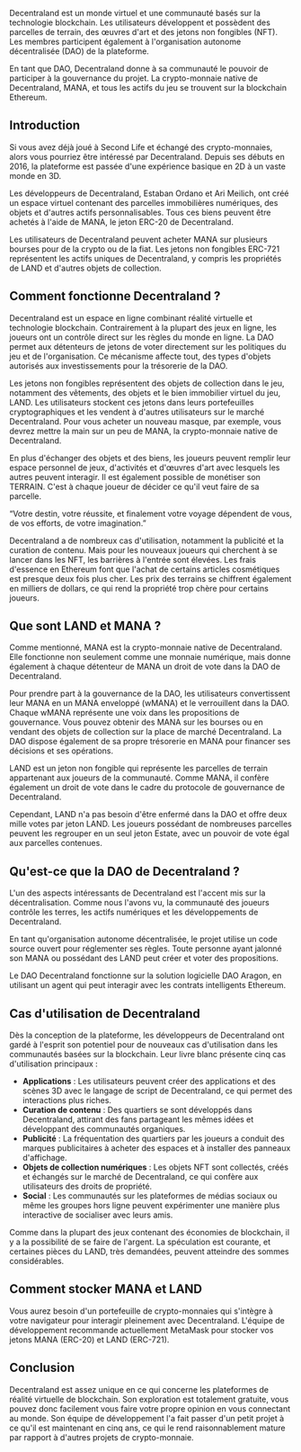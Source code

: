 Decentraland est un monde virtuel et une communauté basés sur la technologie blockchain. Les utilisateurs développent et possèdent des parcelles de terrain, des œuvres d'art et des jetons non fongibles (NFT). Les membres participent également à l'organisation autonome décentralisée (DAO) de la plateforme. 

En tant que DAO, Decentraland donne à sa communauté le pouvoir de participer à la gouvernance du projet. La crypto-monnaie native de Decentraland, MANA, et tous les actifs du jeu se trouvent sur la blockchain Ethereum.

## Introduction

Si vous avez déjà joué à Second Life et échangé des crypto-monnaies, alors vous pourriez être intéressé par Decentraland. Depuis ses débuts en 2016, la plateforme est passée d'une expérience basique en 2D à un vaste monde en 3D.

Les développeurs de Decentraland, Estaban Ordano et Ari Meilich, ont créé un espace virtuel contenant des parcelles immobilières numériques, des objets et d'autres actifs personnalisables. Tous ces biens peuvent être achetés à l'aide de MANA, le jeton ERC-20 de Decentraland. 

Les utilisateurs de Decentraland peuvent acheter MANA sur plusieurs bourses pour de la crypto ou de la fiat. Les jetons non fongibles ERC-721 représentent les actifs uniques de Decentraland, y compris les propriétés de LAND et d'autres objets de collection.

## Comment fonctionne Decentraland ?

Decentraland est un espace en ligne combinant réalité virtuelle et technologie blockchain. Contrairement à la plupart des jeux en ligne, les joueurs ont un contrôle direct sur les règles du monde en ligne. La DAO permet aux détenteurs de jetons de voter directement sur les politiques du jeu et de l'organisation. Ce mécanisme affecte tout, des types d'objets autorisés aux investissements pour la trésorerie de la DAO.

Les jetons non fongibles représentent des objets de collection dans le jeu, notamment des vêtements, des objets et le bien immobilier virtuel du jeu, LAND. Les utilisateurs stockent ces jetons dans leurs portefeuilles cryptographiques et les vendent à d'autres utilisateurs sur le marché Decentraland. Pour vous acheter un nouveau masque, par exemple, vous devrez mettre la main sur un peu de MANA, la crypto-monnaie native de Decentraland.

En plus d'échanger des objets et des biens, les joueurs peuvent remplir leur espace personnel de jeux, d'activités et d'œuvres d'art avec lesquels les autres peuvent interagir. Il est également possible de monétiser son TERRAIN. C'est à chaque joueur de décider ce qu'il veut faire de sa parcelle.

“Votre destin, votre réussite, et finalement votre voyage dépendent de vous, de vos efforts, de votre imagination.”

Decentraland a de nombreux cas d'utilisation, notamment la publicité et la curation de contenu. Mais pour les nouveaux joueurs qui cherchent à se lancer dans les NFT, les barrières à l'entrée sont élevées. Les frais d'essence en Ethereum font que l'achat de certains articles cosmétiques est presque deux fois plus cher. Les prix des terrains se chiffrent également en milliers de dollars, ce qui rend la propriété trop chère pour certains joueurs.

## Que sont LAND et MANA ?

Comme mentionné, MANA est la crypto-monnaie native de Decentraland. Elle fonctionne non seulement comme une monnaie numérique, mais donne également à chaque détenteur de MANA un droit de vote dans la DAO de Decentraland.

Pour prendre part à la gouvernance de la DAO, les utilisateurs convertissent leur MANA en un MANA enveloppé (wMANA) et le verrouillent dans la DAO. Chaque wMANA représente une voix dans les propositions de gouvernance. Vous pouvez obtenir des MANA sur les bourses ou en vendant des objets de collection sur la place de marché Decentraland. La DAO dispose également de sa propre trésorerie en MANA pour financer ses décisions et ses opérations.

LAND est un jeton non fongible qui représente les parcelles de terrain appartenant aux joueurs de la communauté. Comme MANA, il confère également un droit de vote dans le cadre du protocole de gouvernance de Decentraland. 

Cependant, LAND n'a pas besoin d'être enfermé dans la DAO et offre deux mille votes par jeton LAND. Les joueurs possédant de nombreuses parcelles peuvent les regrouper en un seul jeton Estate, avec un pouvoir de vote égal aux parcelles contenues.

## Qu'est-ce que la DAO de Decentraland ?

L'un des aspects intéressants de Decentraland est l'accent mis sur la décentralisation. Comme nous l'avons vu, la communauté des joueurs contrôle les terres, les actifs numériques et les développements de Decentraland. 

En tant qu'organisation autonome décentralisée, le projet utilise un code source ouvert pour réglementer ses règles. Toute personne ayant jalonné son MANA ou possédant des LAND peut créer et voter des propositions.

Le DAO Decentraland fonctionne sur la solution logicielle DAO Aragon, en utilisant un agent qui peut interagir avec les contrats intelligents Ethereum.

## Cas d'utilisation de Decentraland

Dès la conception de la plateforme, les développeurs de Decentraland ont gardé à l'esprit son potentiel pour de nouveaux cas d'utilisation dans les communautés basées sur la blockchain. Leur livre blanc présente cinq cas d'utilisation principaux :

- **Applications** : Les utilisateurs peuvent créer des applications et des scènes 3D avec le langage de script de Decentraland, ce qui permet des interactions plus riches.
- **Curation de contenu** : Des quartiers se sont développés dans Decentraland, attirant des fans partageant les mêmes idées et développant des communautés organiques.
- **Publicité** : La fréquentation des quartiers par les joueurs a conduit des marques publicitaires à acheter des espaces et à installer des panneaux d'affichage.
- **Objets de collection numériques** : Les objets NFT sont collectés, créés et échangés sur le marché de Decentraland, ce qui confère aux utilisateurs des droits de propriété.
- **Social** : Les communautés sur les plateformes de médias sociaux ou même les groupes hors ligne peuvent expérimenter une manière plus interactive de socialiser avec leurs amis.

Comme dans la plupart des jeux contenant des économies de blockchain, il y a la possibilité de se faire de l'argent. La spéculation est courante, et certaines pièces du LAND, très demandées, peuvent atteindre des sommes considérables.

## Comment stocker MANA et LAND

Vous aurez besoin d'un portefeuille de crypto-monnaies qui s'intègre à votre navigateur pour interagir pleinement avec Decentraland. L'équipe de développement recommande actuellement MetaMask pour stocker vos jetons MANA (ERC-20) et LAND (ERC-721).

## Conclusion

Decentraland est assez unique en ce qui concerne les plateformes de réalité virtuelle de blockchain. Son exploration est totalement gratuite, vous pouvez donc facilement vous faire votre propre opinion en vous connectant au monde. Son équipe de développement l'a fait passer d'un petit projet à ce qu'il est maintenant en cinq ans, ce qui le rend raisonnablement mature par rapport à d'autres projets de crypto-monnaie.
